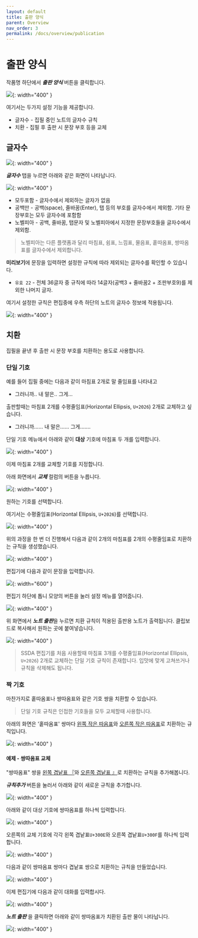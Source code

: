 ```yaml
---
layout: default
title: 출판 양식
parent: Overview
nav_order: 3
permalink: /docs/overview/publication
---
```


# 출판 양식

작품명 하단에서 ***출판 양식*** 버튼을 클릭합니다.

![](../../assets/images/ssda_02_overview_13.png){: width="400" }

여기서는 두가지 설정 기능을 제공합니다.

* 글자수 - 집필 중인 노트의 글자수 규칙
* 치환 - 집필 후 출판 시 문장 부호 등을 교체

## 글자수

![](../../assets/images/ssda_02_overview_14.png){: width="400" }

***글자수*** 탭을 누르면 아래와 같은 화면이 나타납니다.

![](../../assets/images/ssda_02_overview_15.png){: width="400" }

* 모두포함 - 글자수에서 제외하는 글자가 없음
* 공백만 - 공백(space), 줄바꿈(Enter), 탭 등의 부호를 글자수에서 제외함. 기타 문장부호는 모두 글자수에 포함함
* 노벨피아 - 공백, 줄바꿈, 탭문자 및 노벨피아에서 지정한 문장부호들을 글자수에서 제외함.

> 노벨피아는 다른 플랫폼과 달리 마침표, 쉼표, 느낌표, 물음표, 홑따옴표, 쌍따옴표를 글자수에서 제외합니다.

**미리보기**에 문장을 입력하면 설정한 규칙에 따라 제외되는 글자수를 확인할 수 있습니다.

* `유효 22` - 전체 36글자 중 규칙에 따라 14글자(공백3 + 줄바꿈2 + 조판부호9)를 제외한 나머지 글자.

여기서 설정한 규칙은 편집중에 우측 하단의 노트의 글자수 정보에 적용됩니다.

![](../../assets/images/ssda_02_overview_16.png){: width="400" }

## 치환

집필을 끝낸 후 출판 시 문장 부호를 치환하는 용도로 사용합니다.

### 단일 기호

예를 들어 집필 중에는 다음과 같이 마침표 2개로 말 줄임표를 나타내고

* 그러니까.. 내 말은.. 그게..\.

출판할때는 마침표 2개를 수평줄임표(Horizontal Ellipsis, `U+2026`) 2개로 교체하고 싶습니다.

* 그러니까…… 내 말은…… 그게…….

단일 기호 메뉴에서 아래와 같이 **대상** 기호에 마침표 두 개를 입력합니다.

![](../../assets/images/ssda_02_overview_17.png){: width="400" }

이제 마침표 2개를 교체할 기호를 지정합니다.

아래 화면에서 ***교체*** 컬럼의 버튼을 누릅니다.

![](../../assets/images/ssda_02_overview_18.png){: width="400" }

원하는 기호를 선택합니다.

여기서는 수평줄임표(Horizontal Ellipsis, `U+2026`)를 선택합니다.

![](../../assets/images/ssda_02_overview_19.png){: width="400" }

위의 과정을 한 번 더 진행해서 다음과 같이 2개의 마침표를 2개의 수평줄임표로 치환하는 규칙을 생성했습니다.

![](../../assets/images/ssda_02_overview_20.png){: width="400" }

편집기에 다음과 같이 문장을 입력합니다.

![](../../assets/images/ssda_02_overview_21.png){: width="600" }

편집기 하단에 톱니 모양의 버튼을 눌러 설정 메뉴를 열어줍니다.

![](../../assets/images/ssda_02_overview_22.png){: width="400" }

위 화면에서 ***노트 출판***을 누르면 치환 규칙이 적용된 출판용 노트가 출력됩니다. 클립보드로 복사해서 원하는 곳에 붙여넣습니다.

![](../../assets/images/ssda_02_overview_23.png){: width="400" }

> SSDA 편집기를 처음 사용할때 마침표 3개를 수평줄임표(Horizontal Ellipsis, `U+2026`) 2개로 교체하는 단일 기호 규칙이 존재합니다. 입맛에 맞게 고쳐쓰거나 규칙을 삭제해도 됩니다.


### 짝 기호

마찬가지로 홑따옴표나 쌍따옴표와 같은 기호 쌍을 치환할 수 있습니다.

> 단일 기호 규칙은 인접한 기호들을 모두 교체할때 사용합니다.

아래의 화면은 '홑따옴표' 쌍마다 [왼쪽 작은 따음표](https://unicode-table.com/kr/2018/)와 [오른쪽 작은 따옴표](https://unicode-table.com/kr/2019/)로 치환하는 규칙입니다.

![](../../assets/images/ssda_02_overview_24.png){: width="400" }

#### 예제 - 쌍따옴표 교체

"쌍따옴표" 쌍을 [왼쪽 겹낱표 『](https://unicode-table.com/kr/300E/)와 [오른쪽 겹낱표 』](https://unicode-table.com/kr/300F/)로 치환하는 규칙을 추가해봅니다.

***규칙추가*** 버튼을 눌러서 아래와 같이 새로운 규칙을 추가합니다.

![](../../assets/images/ssda_02_overview_25.png){: width="400" }

아래와 같이 대상 기호에 쌍따옴표를 하나씩 입력합니다.

![](../../assets/images/ssda_02_overview_26.png){: width="400" }

오른쪽의 교체 기호에 각각 왼쪽 겹낱표`U+300E`와 오른쪽 겹낱표`U+300F`를 하나씩 입력합니다.

![](../../assets/images/ssda_02_overview_27.png){: width="400" }

다음과 같이 쌍따옴표 쌍마다 겹낱표 쌍으로 치환하는 규칙을 만들었습니다.

![](../../assets/images/ssda_02_overview_28.png){: width="400" }

이제 편집기에 다음과 같이 대화를 입력합시다.

![](../../assets/images/ssda_02_overview_29.png){: width="400" }

***노트 출판*** 을 클릭하면 아래와 같이 쌍따옴표가 치환된 출판 물이 나타납니다.

![](../../assets/images/ssda_02_overview_30.png){: width="400" }
